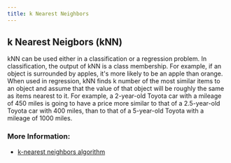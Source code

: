 ```yaml
---
title: k Nearest Neighbors
---
```

## k Nearest Neigbors (kNN)
kNN can be used either in a classification or a regression problem. In classification, the output of kNN is a class membership. For example, if an object is surrounded by apples, it's more likely to be an apple than orange. When used in regression, kNN finds k number of the most similar items to an object and assume that the value of that object will be roughly the same as items nearest to it. For example, a 2-year-old Toyota car with a mileage of 450 miles is going to have a price more similar to that of a 2.5-year-old Toyota car with 400 miles, than to that of a 5-year-old Toyota with a mileage of 1000 miles.

### More Information:

- <a href='https://en.wikipedia.org/wiki/K-nearest_neighbors_algorithm' target='_blank' rel='nofollow'>k-nearest neighbors algorithm</a>